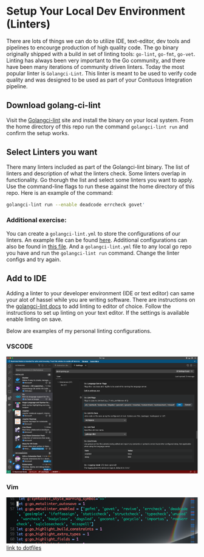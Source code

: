 # Setup Your Local Dev Environment (Linters)

There are lots of things we can do to utilize IDE, text-editor, dev tools and pipelines to encourge production of high quality code. The go binary originally shipped with a build in set of linting tools: `go-lint`, `go-fmt`, `go-vet`. Linting has always been very important to the Go community, and there have been many iterations of community driven linters. Today the most popular linter is `Golangci-Lint`. This linter is meant to be used to verify code quality and was designed to be used as part of your Conituous Integration pipeline.

## Download golang-ci-lint

Visit the [Golangci-lint](https://golangci-lint.run/usage/install/) site and install the binary on your local system. From the home directory of this repo run the command `golangci-lint run` and confirm the setup works. 

## Select Linters you want

There many linters included as part of the Golangci-lint binary. The list of linters and description of what the linters check. Some linters overlap in functionality. Go thorugh the list and select some linters you want to apply. Use the command-line flags to run these against the home directory of this repo. Here is an example of the command:

```bash
golangci-lint run --enable deadcode errcheck govet'
```
### Additional exercise: 
You can create a `golangci-lint.yml` to store the configurations of our linters. An example file can be found [here](ex-1-local-env/.golangci-lint.yml). Additional configurations can also be found in [this file](https://github.com/golangci/golangci-lint/blob/master/.golangci.example.yml). And a `golangci-lint.yml` file to any local go repo you have and run the `golangci-lint run` command. Change the linter configs and try again.

## Add to IDE

Adding a linter to your developer environment (IDE or text editor) can same your alot of hassel while you are writing software. There are instructions on the [golangci-lint docs](https://golangci-lint.run/usage/integrations/) to add linting to editor of choice. Follow the instructions to set up linting on your text editor. If the settings is available enable linting on save.

Below are examples of my personal linting configurations.
### VSCODE

![vscode coming](img/vscode.png)

### Vim

![vim-go config](img/vim.png)
[link to dotfiles](https://github.com/Soypete/dotfiles/blob/main/vim/vimrc)

